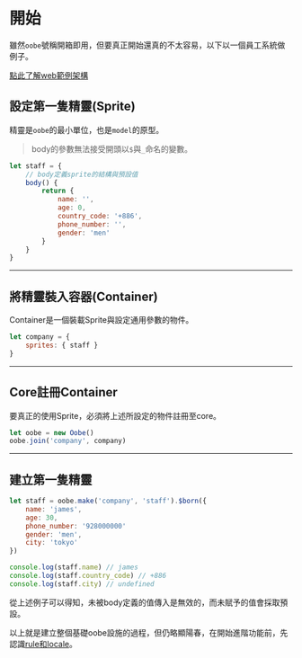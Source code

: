 # 開始

雖然`oobe`號稱開箱即用，但要真正開始還真的不太容易，以下以一個員工系統做例子。

[點此了解web範例架構](https://github.com/SoftChef/oobe/tree/master/web)

## 設定第一隻精靈(Sprite)

精靈是`oobe`的最小單位，也是`model`的原型。

> body的參數無法接受開頭以`$`與`_`命名的變數。

```js
let staff = {
    // body定義sprite的結構與預設值
    body() {
        return {
            name: '',
            age: 0,
            country_code: '+886',
            phone_number: '',
            gender: 'men'
        }
    }
}
```

---

## 將精靈裝入容器(Container)

Container是一個裝載Sprite與設定通用參數的物件。

```js
let company = {
    sprites: { staff }
}
```

---

## Core註冊Container

要真正的使用Sprite，必須將上述所設定的物件註冊至core。

```js
let oobe = new Oobe()
oobe.join('company', company)
```

---

## 建立第一隻精靈

```js
let staff = oobe.make('company', 'staff').$born({
    name: 'james',
    age: 30,
    phone_number: '928000000'
    gender: 'men',
    city: 'tokyo'
})

console.log(staff.name) // james
console.log(staff.country_code) // +886
console.log(staff.city) // undefined
```

從上述例子可以得知，未被body定義的值傳入是無效的，而未賦予的值會採取預設。

以上就是建立整個基礎oobe設施的過程，但仍略顯陽春，在開始進階功能前，先認識[rule和locale](./rule_and_locale.md)。